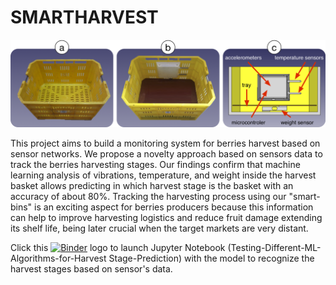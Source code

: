 # SMARTHARVEST
![smartbins](images/fig-smartbin.png)

This project aims to build a monitoring system for berries harvest based on sensor networks. We propose a novelty approach based on sensors data to track the berries harvesting stages. Our findings confirm that machine learning analysis of vibrations, temperature, and weight inside the harvest basket allows predicting in which harvest stage is the basket with an accuracy of about 80%. Tracking the harvesting process using our "smart-bins" is an exciting aspect for berries producers because this information can help to improve harvesting logistics and reduce fruit damage extending its shelf life, being later crucial when the target markets are very distant.

Click this [![Binder](https://mybinder.org/badge_logo.svg)](https://mybinder.org/v2/gh/pgaleas/SMARTHARVEST/master) logo to launch Jupyter Notebook (Testing-Different-ML-Algorithms-for-Harvest Stage-Prediction) with the model to recognize the harvest stages based on sensor's data.
